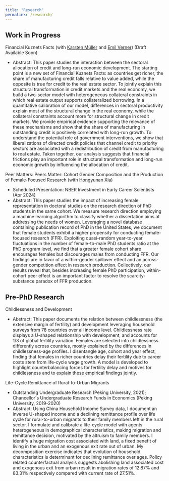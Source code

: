 ```yaml
---
title: "Research"
permalink: /research/
---
```

## Work in Progress

Financial Kuznets Facts (with [Karsten M&uuml;ller](https://www.karstenmueller.com/) and [Emil Verner](https://www.emilverner.com/)) (Draft Available Soon)
  - Abstract: This paper studies the interaction between the sectoral allocation of credit and long-run economic development. The starting point is a new set of Financial Kuznets Facts: as countries get richer, the share of manufacturing credit falls relative to value added, while the opposite is true for credit to the real estate sector. To jointly explain this structural transformation in credit markets and the real economy, we build a two-sector model with heterogeneous collateral constraints in which real estate output supports collateralized borrowing. In a quantitative calibration of our model, differences in sectoral productivity explain most of the structural change in the real economy, while the collateral constraints account more for structural change in credit markets. We provide empirical evidence supporting the relevance of these mechanisms and show that the share of manufacturing in outstanding credit is positively correlated with long-run growth. To understand the potential role of government interventions, we show that liberalizations of directed credit policies that channel credit to priority sectors are associated with a redistribution of credit from manufacturing to real estate. Taken together, our analysis suggests that financial frictions play an important role in structural transformation and long-run economic growth by influencing the allocation of credit.

Peer Matters: Peers Matter: Cohort Gender Composition and the Production of Female-Focused Research (with [Hongyunan Xia](https://economics.cornell.edu/hongyuan-xia))
  - Scheduled Presentation: NBER Investment in Early Career Scientists (Apr 2024)
  - Abstract: This paper studies the impact of increasing female representation in doctoral studies on the research direction of PhD students in the same cohort. We measure research direction employing a machine learning algorithm to classify whether a dissertation aims at addressing the needs of women. Leveraging a novel database containing publication record of PhD in the United States, we document that female students exhibit a higher propensity for conducting female-focused research (FFR). Exploiting quasi-random year-to-year fluctuations in the number of female-to-male PhD students ratio at the PhD program level, we find that a greater female cohort share encourages females but discourages males from conducting FFR. Our findings are in favor of a within-gender spillover effect and an across-gender competition effect in research production. Collectively, our results reveal that, besides increasing female PhD participation, within-cohort peer effect is an important factor to resolve the scarcity-substance paradox of FFR production.

## Pre-PhD Research

Childlessness and Development
  - Abstract: This paper documents the relation between childlessness (the extensive margin of fertility) and development leveraging household surveys from 78 countries over all income level. Childlessness rate displays a U-shaped relationship with development, and accounts for 1/3 of global fertility variation. Females are selected into childlessness differently across countries, mostly explained by the differences in childlessness-age profiles. I disentangle age, cohort and year effect, finding that females in richer countries delay their fertility due to career costs stem from life-cycle wage growth. A model is developed to highlight counterbalancing forces for fertility delay and motives for childlessness and to explain these empirical findings jointly.

Life-Cycle Remittance of Rural-to-Urban Migrants
  - Outstanding Undergraduate Research (Peking University, 2021); Chancellor's Undergraduate Research Funds in Economics (Peking University, 2019-2020)
  - Abstract: Using China Household Income Survey data, I document an inverse U-shaped income and a declining remittance profile over life cycle for rural-to-urban migrants to their family members left in the rural sector. I formulate and calibrate a life-cycle model with agents heterogeneous in demographical characteristics, making migration and remittance decision, motivated by the altruism to family members. I identify a huge migration cost associated with land, a fixed benefit of living in the urban and an exogenous exit rate out of urban. My decomposition exercise indicates that evolution of household characteristics is determinant for declining remittance over ages. Policy related counterfactual analysis suggests abolishing land associated cost and exogenous exit from urban result in migration rates of 12.87% and 83.31% respectively compared with current rate of 27.51%.
